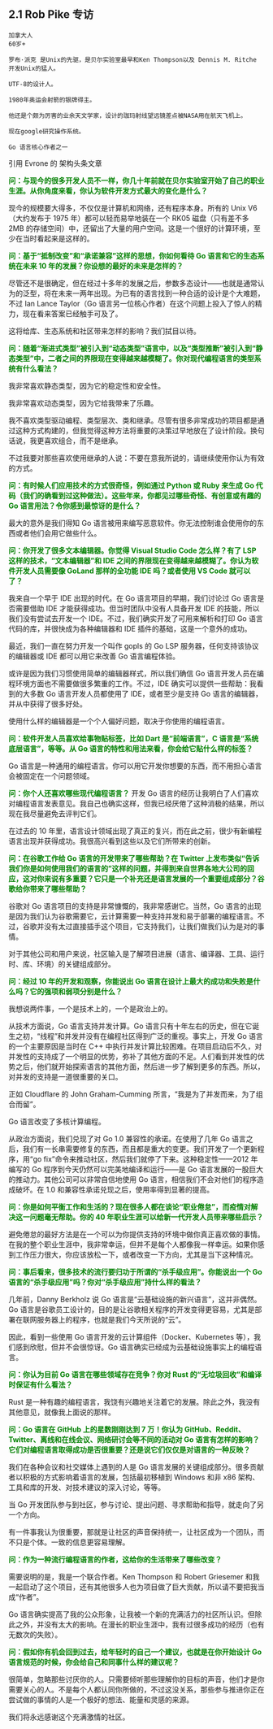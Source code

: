 ## 2.1 Rob Pike 专访

```
加拿大人
60岁+

罗布·派克 是Unix的先驱，是贝尔实验室最早和Ken Thompson以及 Dennis M. Ritche 开发Unix的猛人。

UTF-8的设计人。

1980年奥运会射箭的银牌得主。

他还是个颇为厉害的业余天文学家，设计的珈玛射线望远镜差点被NASA用在航天飞机上。

现在google研究操作系统。

Go 语言核心作者之一
```
引用 Evrone 的 架构头条文章

**<font color=#008000>问：与现今的很多开发人员不一样，你几十年前就在贝尔实验室开始了自己的职业生涯。从你角度来看，你认为软件开发方式最大的变化是什么？</font>**

现今的规模要大得多，不仅仅是计算机和网络，还有程序本身。所有的 Unix V6（大约发布于 1975 年）都可以轻而易举地装在一个 RK05 磁盘（只有差不多 2MB 的存储空间）中，还留出了大量的用户空间。这是一个很好的计算环境，至少在当时看起来是这样的。

**<font color=#008000>问：基于“抵制改变”和“承诺兼容”这样的思想，你如何看待 Go 语言和它的生态系统在未来 10 年的发展？你设想的最好的未来是怎样的？</font>**

尽管还不是很确定，但在经过十多年的发展之后，参数多态设计——也就是通常认为的泛型，将在未来一两年出现。为已有的语言找到一种合适的设计是个大难题，不过 Ian Lance Taylor（Go 语言另一位核心作者）在这个问题上投入了惊人的精力，现在看来答案已经触手可及了。

这将给库、生态系统和社区带来怎样的影响？我们拭目以待。

**<font color=#008000>问：随着“渐进式类型”被引入到“动态类型”语言中，以及“类型推断”被引入到“静态类型”中，二者之间的界限现在变得越来越模糊了。你对现代编程语言的类型系统有什么看法？</font>**

我非常喜欢静态类型，因为它的稳定性和安全性。

我非常喜欢动态类型，因为它给我带来了乐趣。

我不喜欢类型驱动编程、类型层次、类和继承。尽管有很多非常成功的项目都是通过这种方式构建的，但我觉得这种方法将重要的决策过早地放在了设计阶段。换句话说，我更喜欢组合，而不是继承。

不过我要对那些喜欢使用继承的人说：不要在意我所说的，请继续使用你认为有效的方式。

**<font color=#008000>问：有时候人们应用技术的方式很奇怪，例如通过 Python 或 Ruby 来生成 Go 代码（我们的确看到过这种做法）。这些年来，你都见过哪些奇怪、有创意或有趣的 Go 语言用法？令你感到最惊讶的是什么？</font>**

最大的意外是我们得知 Go 语言被用来编写恶意软件。你无法控制谁会使用你的东西或者他们会用它做些什么。

**<font color=#008000>问：你开发了很多文本编辑器。你觉得 Visual Studio Code 怎么样？有了 LSP 这样的技术，“文本编辑器”和 IDE 之间的界限现在变得越来越模糊了。你认为软件开发人员需要像 GoLand 那样的全功能 IDE 吗？或者使用 VS Code 就可以了？</font>**

我来自一个早于 IDE 出现的时代。在 Go 语言项目的早期，我们讨论过 Go 语言是否需要借助 IDE 才能获得成功。但当时团队中没有人具备开发 IDE 的技能，所以我们没有尝试去开发一个 IDE。不过，我们确实开发了可用来解析和打印 Go 语言代码的库，并很快成为各种编辑器和 IDE 插件的基础，这是一个意外的成功。

最近，我们一直在努力开发一个叫作 gopls 的 Go LSP 服务器，任何支持该协议的编辑器或 IDE 都可以用它来改善 Go 语言编程体验。

或许是因为我们习惯使用简单的编辑器样式，所以我们确信 Go 语言开发人员在编程环境方面也不需要做很多繁重的工作。不过，IDE 确实可以提供一些帮助：我看到的大多数 Go 语言开发人员都使用了 IDE，或者至少是支持 Go 语言的编辑器，并从中获得了很多好处。

使用什么样的编辑器是一个个人偏好问题，取决于你使用的编程语言。

**<font color=#008000>问：软件开发人员喜欢给事物贴标签，比如 Dart 是“前端语言”，C 语言是“系统底层语言”，等等。从 Go 语言的特性和用法来看，你会给它贴什么样的标签？</font>**

Go 语言是一种通用的编程语言。你可以用它开发你想要的东西，而不用担心语言会被固定在一个问题领域。

**<font color=#008000>问：你个人还喜欢哪些现代编程语言？</font>**
开发 Go 语言的经历让我明白了人们喜欢对编程语言发表意见。我自己也确实这样，但我已经厌倦了这种消极的结果，所以现在我尽量避免去评判它们。

在过去的 10 年里，语言设计领域出现了真正的复兴，而在此之前，很少有新编程语言出现并获得成功。我很高兴看到这些以及它们所带来的创新。

**<font color=#008000>问：在谷歌工作给 Go 语言的开发带来了哪些帮助？在 Twitter 上发布类似“告诉我们你是如何使用我们的语言的”这样的问题，并得到来自世界各地大公司的回应，这对你来说有多重要？它只是一个补充还是语言发展的一个重要组成部分？谷歌给你带来了哪些帮助？</font>**

谷歌对 Go 语言项目的支持是非常慷慨的，我非常感谢它。当然，Go 语言的出现是因为我们认为谷歌需要它，云计算需要一种支持并发和易于部署的编程语言。不过，谷歌并没有太过直接插手这个项目，它支持我们，让我们做我们认为是对的事情。

对于其他公司和用户来说，社区输入是了解项目进展（语言、编译器、工具、运行时、库、环境）的关键组成部分。

**<font color=#008000>问：经过 10 年的开发和观察，你能说出 Go 语言在设计上最大的成功和失败是什么吗？它的强项和弱项分别是什么？</font>**

我想说两件事，一个是技术上的，一个是政治上的。

从技术方面说，Go 语言支持并发计算。Go 语言只有十年左右的历史，但在它诞生之初，“线程”和并发并没有在编程社区得到广泛的重视。事实上，开发 Go 语言的一个主要原因是当时在 C++ 中执行并发计算比较困难。在项目启动后不久，对并发性的支持成了一个明显的优势，弥补了其他方面的不足。人们看到并发性的优势之后，他们就开始探索语言的其他方面，然后进一步了解到更多的东西。所以，对并发的支持是一道很重要的关口。

正如 Cloudflare 的 John Graham-Cumming 所言，“我是为了并发而来，为了组合而留”。

Go 语言改变了多核计算编程。

从政治方面说，我们兑现了对 Go 1.0 兼容性的承诺。在使用了几年 Go 语言之后，我们有一长串需要修复的东西，而且都是重大的变更。我们开发了一个更新程序，用“go fix”命令来推动社区，然后我们就停了下来。这种稳定性——2012 年编写的 Go 程序到今天仍然可以完美地编译和运行——是 Go 语言发展的一股巨大的推动力。其他公司可以非常自信地使用 Go 语言，相信我们不会对他们的程序造成破坏。在 1.0 和兼容性承诺兑现之后，使用率得到显著的提高。

**<font color=#008000>问：你是如何平衡工作和生活的？现在很多人都在谈论“职业倦怠”，而疫情对解决这一问题毫无帮助。你的 40 年职业生涯可以给新一代开发人员带来哪些启示？</font>**

避免倦怠的最好方法是在一个可以为你提供支持的环境中做你真正喜欢做的事情。在我的整个职业生涯中，我非常幸运，但并不是每个人都像我一样幸运。如果你感到工作压力很大，你应该放松一下，或者改变一下方向，尤其是当下这种情况。

**<font color=#008000>问：事后看来，很多技术的流行要归功于所谓的“杀手级应用”。你能说出一个 Go 语言的“杀手级应用”吗？你对“杀手级应用”持什么样的看法？</font>**

几年前，Danny Berkholz 说 Go 语言是“云基础设施的新兴语言”，这并非偶然。Go 语言是谷歌员工设计的，目的是让谷歌相关程序的开发变得更容易，尤其是部署在联网服务器上的程序，也就是我们今天所说的“云”。

因此，看到一些使用 Go 语言开发的云计算组件（Docker、Kubernetes 等），我们感到欣慰，但并不会很惊讶。Go 语言确实已经成为云基础设施事实上的编程语言。

**<font color=#008000>问：你认为目前 Go 语言在哪些领域存在竞争？你对 Rust 的“无垃圾回收”和编译时保证有什么看法？</font>**

Rust 是一种有趣的编程语言，我饶有兴趣地关注着它的发展。除此之外，我没有其他意见，就像我上面说的那样。

**<font color=#008000>问：Go 语言在 GitHub 上的星数刚刚达到 7 万！你认为 GitHub、Reddit、Twitter、离线和在线会议、网络研讨会等不同的活动对 Go 语言有怎样的影响？它们对编程语言取得成功是否很重要？还是说它们仅仅是对语言的一种反映？</font>**

我们在各种会议和社交媒体上遇到的人是 Go 语言发展的关键组成部分。很多贡献者以积极的方式影响着语言的发展，包括最初移植到 Windows 和非 x86 架构、工具和库的开发、对技术建议的深入讨论，等等。

当 Go 开发团队参与到社区，参与讨论、提出问题、寻求帮助和指导，就走向了另一个方向。

有一件事我认为很重要，那就是让社区的声音保持统一，让社区成为一个团队，而不只是个体。一致的信息更容易理解。

**<font color=#008000>问：作为一种流行编程语言的作者，这给你的生活带来了哪些改变？</font>**

需要说明的是，我是一个联合作者。Ken Thompson 和 Robert Griesemer 和我一起启动了这个项目，还有其他很多人也为项目做了巨大贡献，所以请不要把我当成“作者”。

Go 语言确实提高了我的公众形象，让我被一个新的充满活力的社区所认识。但除此之外，并没有太大的影响。在漫长的职业生涯中，我有过很多成功的经历（也有无数次的失败）。

**<font color=#008000>问：假如你有机会回到过去，给年轻时的自己一个建议，也就是在你开始设计 Go 语言规范的时候，你会给自己和同事什么样的建议呢？</font>**

很简单，忽略那些讨厌你的人。只需要倾听那些理解你的目标的声音，他们才是你需要关心的人。不是每个人都认同你所做的，不过这没关系，那些参与推进你正在尝试做的事情的人是一个极好的想法、能量和灵感的来源。

我们将永远感谢这个充满激情的社区。
